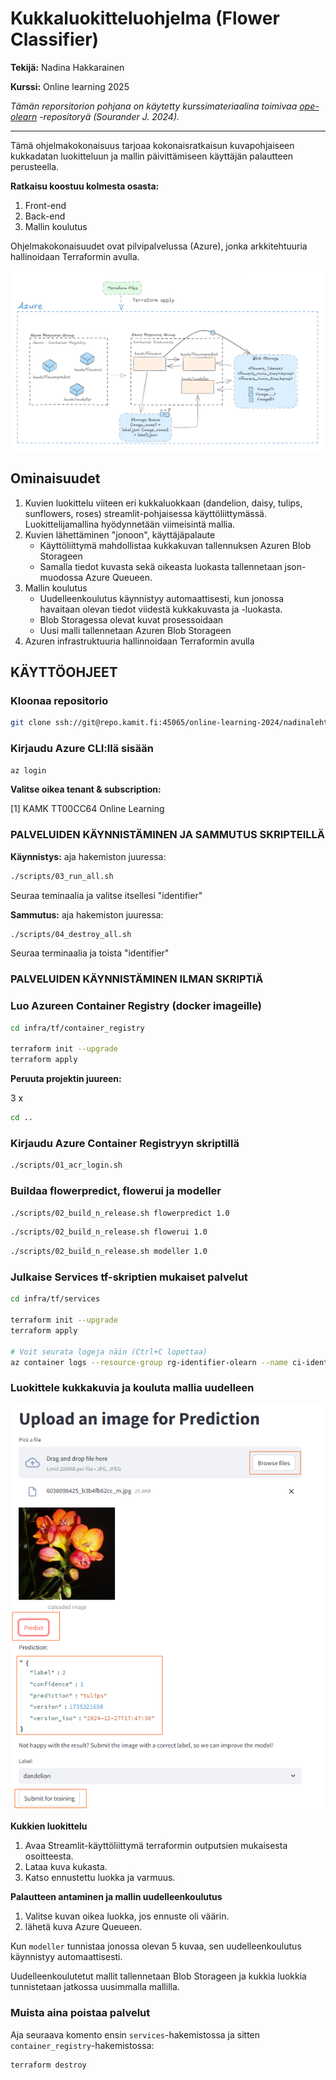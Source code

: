 # Kukkaluokitteluohjelma (Flower Classifier) 

**Tekijä:** Nadina Hakkarainen

**Kurssi:** Online learning 2025

_Tämän reporsitorion pohjana on käytetty kurssimateriaalina toimivaa [ope-olearn](https://repo.kamit.fi/online-learning-2024/ope-olearn) -repositoryä (Sourander J. 2024)._


---

Tämä ohjelmakokonaisuus tarjoaa kokonaisratkaisun kuvapohjaiseen kukkadatan luokitteluun ja mallin päivittämiseen käyttäjän palautteen perusteella. 

**Ratkaisu koostuu kolmesta osasta:** 

1. Front-end
2. Back-end
3. Mallin koulutus

Ohjelmakokonaisuudet ovat pilvipalvelussa (Azure), jonka arkkitehtuuria hallinoidaan Terraformin avulla. 


![arkkitehtuuri](arkkitehtuuri.png)


## Ominaisuudet 

1. Kuvien luokittelu viiteen eri kukkaluokkaan (dandelion, daisy, tulips, sunflowers, roses) streamlit-pohjaisessa käyttöliittymässä. Luokittelijamallina hyödynnetään viimeisintä mallia. 
2. Kuvien lähettäminen "jonoon", käyttäjäpalaute
    - Käyttöliittymä mahdollistaa kukkakuvan tallennuksen Azuren Blob Storageen
    - Samalla tiedot kuvasta sekä oikeasta luokasta tallennetaan json-muodossa Azure Queueen. 
3. Mallin koulutus
    - Uudelleenkoulutus käynnistyy automaattisesti, kun jonossa havaitaan olevan tiedot viidestä kukkakuvasta ja -luokasta. 
    - Blob Storagessa olevat kuvat prosessoidaan
    - Uusi malli tallennetaan Azuren Blob Storageen
4. Azuren infrastruktuuria hallinnoidaan Terraformin avulla


## KÄYTTÖOHJEET

### Kloonaa repositorio

```bash
git clone ssh://git@repo.kamit.fi:45065/online-learning-2024/nadinalehtonen.git
```


### Kirjaudu Azure CLI:llä sisään

```bash
az login
```

**Valitse oikea tenant & subscription:** 

[1] KAMK TT00CC64 Online Learning 


### PALVELUIDEN KÄYNNISTÄMINEN JA SAMMUTUS SKRIPTEILLÄ

**Käynnistys:**
aja hakemiston juuressa: 

```bash
./scripts/03_run_all.sh
```

Seuraa teminaalia ja valitse itsellesi "identifier"

**Sammutus:**
aja hakemiston juuressa: 
```bash
./scripts/04_destroy_all.sh
```
Seuraa terminaalia ja toista "identifier"


### PALVELUIDEN KÄYNNISTÄMINEN ILMAN SKRIPTIÄ

### Luo Azureen Container Registry (docker imageille)

```bash
cd infra/tf/container_registry

terraform init --upgrade
terraform apply
```

**Peruuta projektin juureen:** 

3 x
```bash
cd ..
```

### Kirjaudu Azure Container Registryyn skriptillä

```bash
./scripts/01_acr_login.sh
```

### Buildaa flowerpredict, flowerui ja modeller

```bash
./scripts/02_build_n_release.sh flowerpredict 1.0
```
```bash
./scripts/02_build_n_release.sh flowerui 1.0
```
```bash
./scripts/02_build_n_release.sh modeller 1.0
```

### Julkaise Services tf-skriptien mukaiset palvelut

```bash
cd infra/tf/services

terraform init --upgrade
terraform apply

# Voit seurata logeja näin (Ctrl+C lopettaa)
az container logs --resource-group rg-identifier-olearn --name ci-identifier-olearn --follow
```

### Luokittele kukkakuvia ja kouluta mallia uudelleen


![UI](UI.png)


**Kukkien luokittelu**
1. Avaa Streamlit-käyttöliittymä terraformin outputsien mukaisesta osoitteesta. 
2. Lataa kuva kukasta.
3. Katso ennustettu luokka ja varmuus.

**Palautteen antaminen ja mallin uudelleenkoulutus**
1. Valitse kuvan oikea luokka, jos ennuste oli väärin.
2. lähetä kuva Azure Queueen.

Kun `modeller` tunnistaa jonossa olevan 5 kuvaa, sen uudelleenkoulutus käynnistyy automaattisesti. 

Uudelleenkoulutetut mallit tallennetaan Blob Storageen ja kukkia luokkia tunnistetaan jatkossa uusimmalla mallilla. 

### Muista aina poistaa palvelut

Aja seuraava komento ensin `services`-hakemistossa ja sitten `container_registry`-hakemistossa:

```bash
terraform destroy
```


